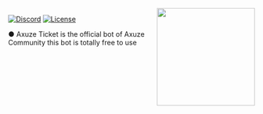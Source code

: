 <img align="right" src="https://i.imgur.com/dzcjbQDh.jpg" height="200" width="200">

[![Discord](https://discordapp.com/api/guilds/823993030561235004/widget.png)](https://discord.gg/42mPc3YE) [![License](https://img.shields.io/github/license/jagrosh/MusicBot.svg)](https://github.com/Axuze-Development/Axuze-Tickets/blob/master/LICENSE)

 ● Axuze Ticket is the official bot of Axuze Community this bot is totally free to use
